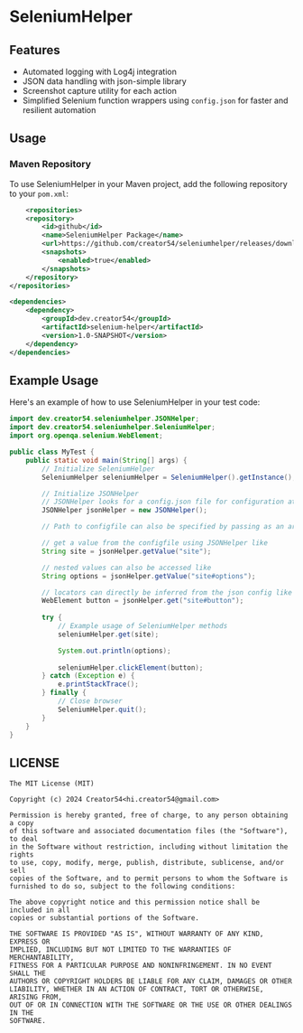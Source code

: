 # SeleniumHelper

## Features
- Automated logging with Log4j integration
- JSON data handling with json-simple library
- Screenshot capture utility for each action
- Simplified Selenium function wrappers using `config.json` for faster and resilient automation

## Usage

### Maven Repository

To use SeleniumHelper in your Maven project, add the following repository to your `pom.xml`:

```xml
    <repositories>
    <repository>
        <id>github</id>
        <name>SeleniumHelper Package</name>
        <url>https://github.com/creator54/seleniumhelper/releases/download/</url>
        <snapshots>
            <enabled>true</enabled>
        </snapshots>
    </repository>
</repositories>

<dependencies>
    <dependency>
        <groupId>dev.creator54</groupId>
        <artifactId>selenium-helper</artifactId>
        <version>1.0-SNAPSHOT</version>
    </dependency>
</dependencies>
```

## Example Usage
Here's an example of how to use SeleniumHelper in your test code:
```java
import dev.creator54.seleniumhelper.JSONHelper;
import dev.creator54.seleniumhelper.SeleniumHelper;
import org.openqa.selenium.WebElement;

public class MyTest {
	public static void main(String[] args) {
		// Initialize SeleniumHelper
		SeleniumHelper seleniumHelper = SeleniumHelper().getInstance();

		// Initialize JSONHelper 
		// JSONHelper looks for a config.json file for configuration at root level
		JSONHelper jsonHelper = new JSONHelper();

		// Path to configfile can also be specified by passing as an argument to the constructor

		// get a value from the configfile using JSONHelper like
		String site = jsonHelper.getValue("site");

		// nested values can also be accessed like
		String options = jsonHelper.getValue("site#options");

		// locators can directly be inferred from the json config like
		WebElement button = jsonHelper.get("site#button");
        
		try {
			// Example usage of SeleniumHelper methods
			seleniumHelper.get(site);

			System.out.println(options);
            
            seleniumHelper.clickElement(button);
		} catch (Exception e) {
			e.printStackTrace();
		} finally {
			// Close browser
			SeleniumHelper.quit();
		}
	}
}
```

## LICENSE
```MIT
The MIT License (MIT)

Copyright (c) 2024 Creator54<hi.creator54@gmail.com>

Permission is hereby granted, free of charge, to any person obtaining a copy
of this software and associated documentation files (the "Software"), to deal
in the Software without restriction, including without limitation the rights
to use, copy, modify, merge, publish, distribute, sublicense, and/or sell
copies of the Software, and to permit persons to whom the Software is
furnished to do so, subject to the following conditions:

The above copyright notice and this permission notice shall be included in all
copies or substantial portions of the Software.

THE SOFTWARE IS PROVIDED "AS IS", WITHOUT WARRANTY OF ANY KIND, EXPRESS OR
IMPLIED, INCLUDING BUT NOT LIMITED TO THE WARRANTIES OF MERCHANTABILITY,
FITNESS FOR A PARTICULAR PURPOSE AND NONINFRINGEMENT. IN NO EVENT SHALL THE
AUTHORS OR COPYRIGHT HOLDERS BE LIABLE FOR ANY CLAIM, DAMAGES OR OTHER
LIABILITY, WHETHER IN AN ACTION OF CONTRACT, TORT OR OTHERWISE, ARISING FROM,
OUT OF OR IN CONNECTION WITH THE SOFTWARE OR THE USE OR OTHER DEALINGS IN THE
SOFTWARE.
```
